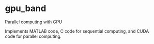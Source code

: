 # gpu_band
Parallel computing with GPU

Implements MATLAB code, C code for sequential computing, and CUDA code for parallel computing.
